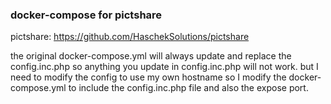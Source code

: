### docker-compose for pictshare

pictshare: https://github.com/HaschekSolutions/pictshare

the original docker-compose.yml will always update and replace the config.inc.php
so anything you update in config.inc.php will not work.
but I need to modify the config to use my own hostname 
so I modify the docker-compose.yml to include the config.inc.php file and also the expose port.



